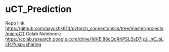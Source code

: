 # uCT_Prediction
Repo link: https://github.com/aayushk614/pytorch_connectomics/tree/master/projects/microCT
Colab Notebook: https://colab.research.google.com/drive/1dVEI88cQgRrjPSLSsD7jzJj_nC_bLcPJ?usp=sharing
